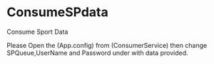 # ConsumeSPdata
Consume Sport Data

Please Open the (App.config) from (ConsumerService) then change SPQueue,UserName and Password under <appSettings> with data provided.
